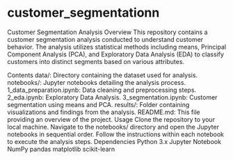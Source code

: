 # customer_segmentationn
Customer Segmentation Analysis
Overview
This repository contains a customer segmentation analysis conducted to understand customer behavior. The analysis utilizes statistical methods including means, Principal Component Analysis (PCA), and Exploratory Data Analysis (EDA) to classify customers into distinct segments based on various attributes.

Contents
data/: Directory containing the dataset used for analysis.
notebooks/: Jupyter notebooks detailing the analysis process.
1_data_preparation.ipynb: Data cleaning and preprocessing steps.
2_eda.ipynb: Exploratory Data Analysis.
3_segmentation.ipynb: Customer segmentation using means and PCA.
results/: Folder containing visualizations and findings from the analysis.
README.md: This file providing an overview of the project.
Usage
Clone the repository to your local machine.
Navigate to the notebooks/ directory and open the Jupyter notebooks in sequential order.
Follow the instructions within each notebook to execute the analysis steps.
Dependencies
Python 3.x
Jupyter Notebook
NumPy
pandas
matplotlib
scikit-learn
